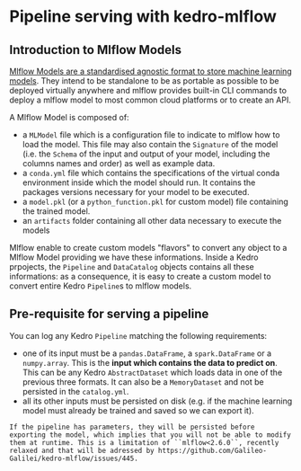 # Pipeline serving with kedro-mlflow

## Introduction to Mlflow Models

[Mlflow Models are a standardised agnostic format to store machine learning models](https://www.mlflow.org/docs/latest/models.html). They intend to be standalone to be as portable as possible to be deployed virtually anywhere and mlflow provides built-in CLI commands to deploy a mlflow model to most common cloud platforms or to create an API.

A Mlflow Model is composed of:
- a ``MLModel`` file which is a configuration file to indicate to mlflow how to load the model. This file may also contain the ``Signature`` of the model (i.e. the ``Schema`` of the input and output of your model, including the columns names and order) as well as example data.  
- a ``conda.yml`` file which contains the specifications of the virtual conda environment inside which the model should run. It contains the packages versions necessary for your model to be executed.
- a ``model.pkl`` (or a ``python_function.pkl`` for custom model) file containing the trained model.  
- an ``artifacts`` folder containing all other data necessary to execute the models

Mlflow enable to create custom models "flavors" to convert any object to a Mlflow Model providing we have these informations. Inside a Kedro prpojects, the ``Pipeline`` and ``DataCatalog`` objects contains all these informations: as a consequence, it is easy to create a custom model to convert entire Kedro ``Pipeline``s to mlflow models.

## Pre-requisite for serving a pipeline

You can log any Kedro ``Pipeline`` matching the following requirements:
- one of its input must be a ``pandas.DataFrame``, a ``spark.DataFrame`` or a ``numpy.array``. This is the **input which contains the data to predict on**. This can be any Kedro ``AbstractDataset`` which loads data in one of the previous three formats. It can also be a ``MemoryDataset`` and not be persisted in the ``catalog.yml``.
- all its other inputs must be persisted on disk (e.g. if the machine learning model must already be trained and saved so we can export it).

```{note}
If the pipeline has parameters, they will be persisted before exporting the model, which implies that you will not be able to modify them at runtime. This is a limitation of ``mlflow<2.6.0``, recently relaxed and that will be adressed by https://github.com/Galileo-Galilei/kedro-mlflow/issues/445.
```
